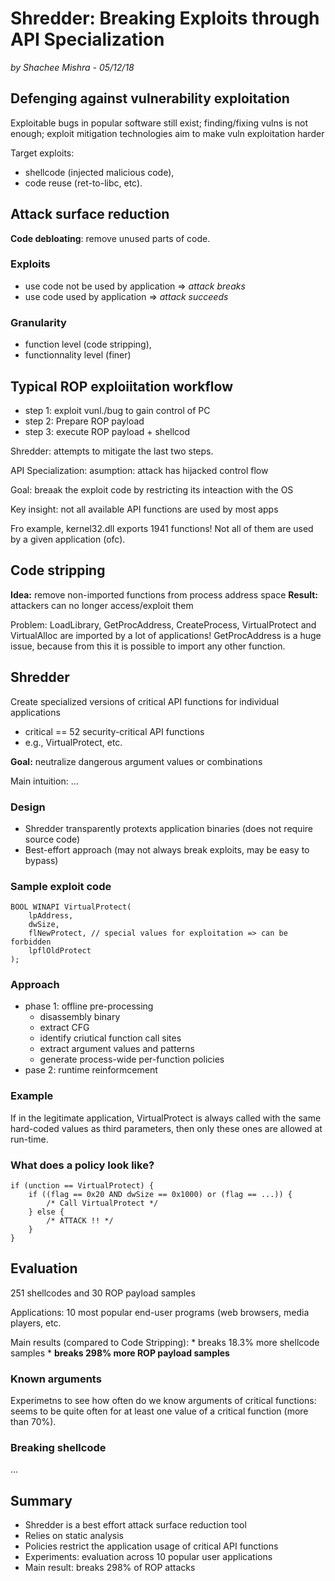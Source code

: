 # Shredder: Breaking Exploits through API Specialization
*by Shachee Mishra - 05/12/18*

## Defenging against vulnerability exploitation

Exploitable bugs in popular software still exist; finding/fixing vulns is not enough; exploit mitigation technologies aim to make vuln exploitation harder

Target exploits: 
* shellcode (injected malicious code),
* code reuse (ret-to-libc, etc).

## Attack surface reduction

**Code debloating**: remove unused parts of code. 

### Exploits
* use code not be used by application => *attack breaks*
* use code used by application => *attack succeeds*

### Granularity
* function level (code stripping),
* functionnality level (finer)

## Typical ROP exploiitation workflow

* step 1: exploit vunl./bug to gain control of PC
* step 2: Prepare ROP payload
* step 3: execute ROP payload + shellcod

Shredder: attempts to mitigate the last two steps. 

API Specialization:
asumption: attack has hijacked control flow

Goal: breaak the exploit code by restricting its inteaction with the OS

Key insight: not all available API functions are used by most apps

Fro example, kernel32.dll exports 1941 functions! Not all of them are used by a given application (ofc). 

## Code stripping

**Idea:** remove non-imported functions from process address space
**Result:** attackers can no longer access/exploit them

Problem: LoadLibrary, GetProcAddress, CreateProcess, VirtualProtect and VirtualAlloc are imported by a lot
of applications! GetProcAddress is a huge issue, because from this it is possible to import any other function. 

## Shredder

Create specialized versions of critical API functions for individual applications
* critical == 52 security-critical API functions
* e.g., VirtualProtect, etc.

**Goal:** neutralize dangerous argument values or combinations

Main intuition: ...

### Design

* Shredder transparently protexts application binaries (does not require source code)
* Best-effort approach (may not always break exploits, may be easy to bypass)

### Sample exploit code
```
BOOL WINAPI VirtualProtect(
    lpAddress, 
    dwSize, 
    flNewProtect, // special values for exploitation => can be forbidden
    lpflOldProtect
);
```

### Approach

* phase 1: offline pre-processing
    * disassembly binary
    * extract CFG
    * identify criutical function call sites
    * extract argument values and patterns
    * generate process-wide per-function policies
* pase 2: runtime reinformcement

### Example

If in the legitimate application, VirtualProtect is always called with the same hard-coded values as third parameters, then 
only these ones are allowed at run-time. 

### What does a policy look like?

```
if (unction == VirtualProtect) {
    if ((flag == 0x20 AND dwSize == 0x1000) or (flag == ...)) {
        /* Call VirtualProtect */
    } else {
        /* ATTACK !! */
    }
}
```

## Evaluation

251 shellcodes and 30 ROP payload samples

Applications: 10 most popular end-user programs (web browsers, media players, etc.

Main results (compared to Code Stripping): 
    * breaks 18.3% more shellcode samples
    * **breaks 298% more ROP payload samples**

### Known arguments

Experimetns to see how often do we know arguments of critical functions: seems to be quite often for at least
one value of a critical function (more than 70%). 

### Breaking shellcode

...

## Summary

* Shredder is a best effort attack surface reduction tool
* Relies on static analysis
* Policies restrict the application usage of critical API functions
* Experiments: evaluation across 10 popular user applications
* Main result: breaks 298% of ROP attacks

